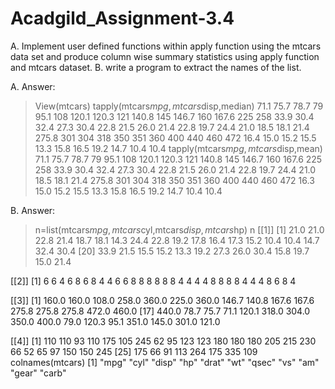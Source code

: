 # Acadgild_Assignment-3.4
A. Implement user defined functions within apply function using the
mtcars data set and produce column wise summary statistics
using apply function and mtcars dataset.
B. write a program to extract the names of the list.

A. Answer:
> View(mtcars)
tapply(mtcars$mpg,mtcars$disp,median)
 71.1  75.7  78.7    79  95.1   108 120.1 120.3   121 140.8   145 146.7   160 167.6   225   258 
 33.9  30.4  32.4  27.3  30.4  22.8  21.5  26.0  21.4  22.8  19.7  24.4  21.0  18.5  18.1  21.4 
275.8   301   304   318   350   351   360   400   440   460   472 
 16.4  15.0  15.2  15.5  13.3  15.8  16.5  19.2  14.7  10.4  10.4 
> tapply(mtcars$mpg,mtcars$disp,mean)
 71.1  75.7  78.7    79  95.1   108 120.1 120.3   121 140.8   145 146.7   160 167.6   225   258 
 33.9  30.4  32.4  27.3  30.4  22.8  21.5  26.0  21.4  22.8  19.7  24.4  21.0  18.5  18.1  21.4 
275.8   301   304   318   350   351   360   400   440   460   472 
 16.3  15.0  15.2  15.5  13.3  15.8  16.5  19.2  14.7  10.4  10.4 

B. Answer:
> n=list(mtcars$mpg,mtcars$cyl,mtcars$disp,mtcars$hp)
> n
[[1]]
 [1] 21.0 21.0 22.8 21.4 18.7 18.1 14.3 24.4 22.8 19.2 17.8 16.4 17.3 15.2 10.4 10.4 14.7 32.4 30.4
[20] 33.9 21.5 15.5 15.2 13.3 19.2 27.3 26.0 30.4 15.8 19.7 15.0 21.4

[[2]]
 [1] 6 6 4 6 8 6 8 4 4 6 6 8 8 8 8 8 8 4 4 4 4 8 8 8 8 4 4 4 8 6 8 4

[[3]]
 [1] 160.0 160.0 108.0 258.0 360.0 225.0 360.0 146.7 140.8 167.6 167.6 275.8 275.8 275.8 472.0 460.0
[17] 440.0  78.7  75.7  71.1 120.1 318.0 304.0 350.0 400.0  79.0 120.3  95.1 351.0 145.0 301.0 121.0

[[4]]
 [1] 110 110  93 110 175 105 245  62  95 123 123 180 180 180 205 215 230  66  52  65  97 150 150 245
[25] 175  66  91 113 264 175 335 109
colnames(mtcars)
 [1] "mpg"  "cyl"  "disp" "hp"   "drat" "wt"   "qsec" "vs"   "am"   "gear" "carb"
